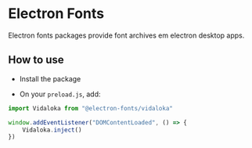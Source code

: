# Electron Fonts

Electron fonts packages provide font archives em electron desktop apps.

## How to use

* Install the package

* On your `preload.js`, add:

```ts
import Vidaloka from "@electron-fonts/vidaloka"

window.addEventListener("DOMContentLoaded", () => {
    Vidaloka.inject()
})
```